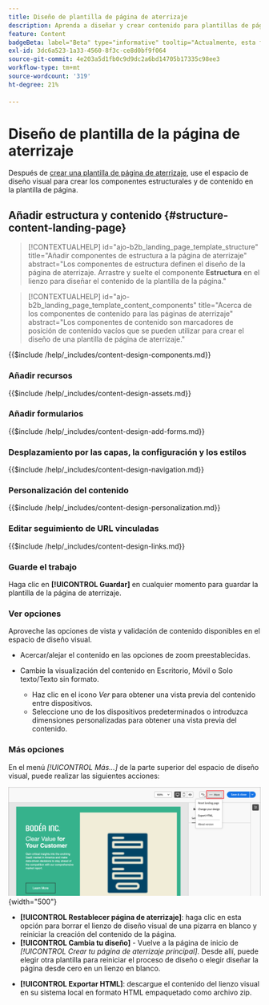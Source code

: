 ```yaml
---
title: Diseño de plantilla de página de aterrizaje
description: Aprenda a diseñar y crear contenido para plantillas de páginas de aterrizaje que los especialistas en marketing puedan reutilizar para crear páginas de aterrizaje.
feature: Content
badgeBeta: label="Beta" type="informative" tooltip="Actualmente, esta función está en versión beta limitada"
exl-id: 3dc6a523-1a33-4560-8f3c-ce8d0bf9f064
source-git-commit: 4e203a5d1fb0c9d9dc2a6bd14705b17335c98ee3
workflow-type: tm+mt
source-wordcount: '319'
ht-degree: 21%

---
```


# Diseño de plantilla de la página de aterrizaje

Después de [crear una plantilla de página de aterrizaje](./landing-page-templates.md#create-a-landing-page-template), use el espacio de diseño visual para crear los componentes estructurales y de contenido en la plantilla de página.

## Añadir estructura y contenido {#structure-content-landing-page}

>[!CONTEXTUALHELP]
>id="ajo-b2b_landing_page_template_structure"
>title="Añadir componentes de estructura a la página de aterrizaje"
>abstract="Los componentes de estructura definen el diseño de la página de aterrizaje. Arrastre y suelte el componente **Estructura** en el lienzo para diseñar el contenido de la plantilla de la página."

>[!CONTEXTUALHELP]
>id="ajo-b2b_landing_page_template_content_components"
>title="Acerca de los componentes de contenido para las páginas de aterrizaje"
>abstract="Los componentes de contenido son marcadores de posición de contenido vacíos que se pueden utilizar para crear el diseño de una plantilla de página de aterrizaje."

{{$include /help/_includes/content-design-components.md}}

### Añadir recursos

{{$include /help/_includes/content-design-assets.md}}

### Añadir formularios

{{$include /help/_includes/content-design-add-forms.md}}

### Desplazamiento por las capas, la configuración y los estilos

{{$include /help/_includes/content-design-navigation.md}}

### Personalización del contenido

{{$include /help/_includes/content-design-personalization.md}}

### Editar seguimiento de URL vinculadas

{{$include /help/_includes/content-design-links.md}}

### Guarde el trabajo

Haga clic en **[!UICONTROL Guardar]** en cualquier momento para guardar la plantilla de la página de aterrizaje.
<!--
You can continue to make edits to the draft page template. When you are ready to make it available for using in page creation, you can [publish the template](./landing-page-templates.md#). -->

### Ver opciones

Aproveche las opciones de vista y validación de contenido disponibles en el espacio de diseño visual.

* Acercar/alejar el contenido en las opciones de zoom preestablecidas.

* Cambie la visualización del contenido en Escritorio, Móvil o Solo texto/Texto sin formato.
   * Haz clic en el icono _Ver_ para obtener una vista previa del contenido entre dispositivos.
   * Seleccione uno de los dispositivos predeterminados o introduzca dimensiones personalizadas para obtener una vista previa del contenido.

### Más opciones

En el menú _[!UICONTROL Más...]_ de la parte superior del espacio de diseño visual, puede realizar las siguientes acciones:

![Haga clic en Más para acceder a las acciones de plantilla](./assets/landing-page-designer-more-menu.png){width="500"}

* **[!UICONTROL Restablecer página de aterrizaje]**: haga clic en esta opción para borrar el lienzo de diseño visual de una pizarra en blanco y reiniciar la creación del contenido de la página.
* **[!UICONTROL Cambia tu diseño]** - Vuelve a la página de inicio de _[!UICONTROL Crear tu página de aterrizaje principal]_. Desde allí, puede elegir otra plantilla para reiniciar el proceso de diseño o elegir diseñar la página desde cero en un lienzo en blanco.
<!--- * **[!UICONTROL Save as content template]** - Save the page body as a landing page template to be reused across multiple landing pages. You provide a name and description for the template and save it to the list of saved  landing page templates. -->
* **[!UICONTROL Exportar HTML]**: descargue el contenido del lienzo visual en su sistema local en formato HTML empaquetado como archivo zip.
